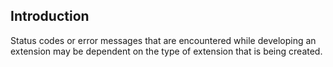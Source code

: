<a name="portalfxExtensionsStatusCodes"></a>

<!-- link to this document is [portalfx-extensions-status-codes.md]()
-->

## Introduction
Status codes or error messages that are encountered while developing an extension may be dependent on the type of extension that is being created.
